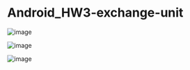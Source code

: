 # Android_HW3-exchange-unit

![image](https://user-images.githubusercontent.com/81505859/230781305-85a6eb5c-c911-4e1a-81d2-3a2a0204fc4c.png)

![image](https://user-images.githubusercontent.com/81505859/230781312-cdeb91ad-22a4-4237-b5e7-08738dd5c290.png)

![image](https://user-images.githubusercontent.com/81505859/230781338-ee6aca27-69f9-4995-ad09-f713030f4c3d.png)
